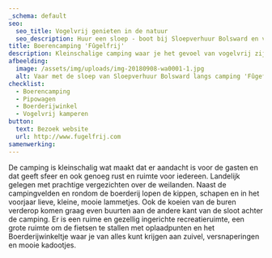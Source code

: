 ```yaml
---
_schema: default
seo:
  seo_title: Vogelvrij genieten in de natuur
  seo_description: Huur een sloep - boot bij Sloepverhuur Bolsward en vaar langs de camping.
title: Boerencamping 'Fûgelfrij'
description: Kleinschalige camping waar je het gevoel van vogelvrij zijn zal ervaren.
afbeelding:
  image: /assets/img/uploads/img-20180908-wa0001-1.jpg
  alt: Vaar met de sloep van Sloepverhuur Bolsward langs camping 'Fûgefrij'.
checklist:
  - Boerencamping
  - Pipowagen
  - Boerderijwinkel
  - Vogelvrij kamperen
button:
  text: Bezoek website
  url: http://www.fugelfrij.com
samenwerking:
---
```


De camping is kleinschalig wat maakt dat er aandacht is voor de gasten en dat geeft sfeer en ook genoeg rust en ruimte voor iedereen. Landelijk gelegen met prachtige vergezichten over de weilanden. Naast de campingvelden en rondom de boerderij lopen de kippen, schapen en in het voorjaar lieve, kleine, mooie lammetjes. Ook de koeien van de buren verderop komen graag even buurten aan de andere kant van de sloot achter de camping. Er is een ruime en gezellig ingerichte recreatieruimte, een grote ruimte om de fietsen te stallen met oplaadpunten en het Boerderijwinkeltje waar je van alles kunt krijgen aan zuivel, versnaperingen en mooie kadootjes.&nbsp;
